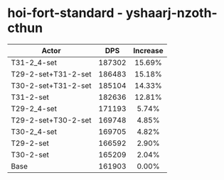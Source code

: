# hoi-fort-standard - yshaarj-nzoth-cthun
| Actor | DPS | Increase |
|---|:---:|:---:|
|T31-2_4-set|187302|15.69%|
|T29-2-set+T31-2-set|186483|15.18%|
|T30-2-set+T31-2-set|185104|14.33%|
|T31-2-set|182636|12.81%|
|T29-2_4-set|171193|5.74%|
|T29-2-set+T30-2-set|169748|4.85%|
|T30-2_4-set|169705|4.82%|
|T29-2-set|166592|2.90%|
|T30-2-set|165209|2.04%|
|Base|161903|0.00%|
